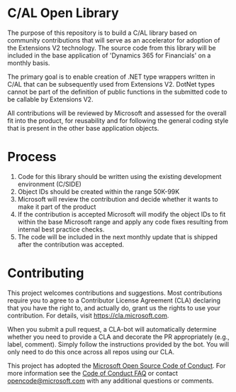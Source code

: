 # C/AL Open Library

The purpose of this repository is to build a C/AL library based on community contributions that will serve as an accelerator for adoption of the Extensions V2 technology. The source code from this library will be included in the base application of 'Dynamics 365 for Financials' on a monthly basis. 

The primary goal is to enable creation of .NET type wrappers written in C/AL that can be subsequently used from Extensions V2. DotNet types cannot be part of the definition of public functions in the submitted code to be callable by Extensions V2.

All contributions will be reviewed by Microsoft and assessed for the overall fit into the product, for reusability and for following the general coding style that is present in the other base application objects.

# Process

1. Code for this library should be written using the existing development environment (C/SIDE)
2. Object IDs should be created within the range 50K-99K
3. Microsoft will review the contribution and decide whether it wants to make it part of the product
4. If the contribution is accepted Microsoft will modify the object IDs to fit within the base Microsoft range and apply any code fixes resulting from internal best practice checks.
5. The code will be included in the next monthly update that is shipped after the contribution was accepted.

# Contributing

This project welcomes contributions and suggestions.  Most contributions require you to agree to a
Contributor License Agreement (CLA) declaring that you have the right to, and actually do, grant us
the rights to use your contribution. For details, visit https://cla.microsoft.com.

When you submit a pull request, a CLA-bot will automatically determine whether you need to provide
a CLA and decorate the PR appropriately (e.g., label, comment). Simply follow the instructions
provided by the bot. You will only need to do this once across all repos using our CLA.

This project has adopted the [Microsoft Open Source Code of Conduct](https://opensource.microsoft.com/codeofconduct/).
For more information see the [Code of Conduct FAQ](https://opensource.microsoft.com/codeofconduct/faq/) or
contact [opencode@microsoft.com](mailto:opencode@microsoft.com) with any additional questions or comments.
